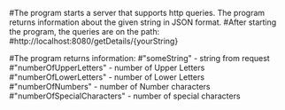 #The program starts a server that supports http queries. The program returns information about the given string in JSON format.
#After starting the program, the queries are on the path:
#http://localhost:8080/getDetails/{yourString}

#The program returns information:
#"someString" - string from request
#"numberOfUpperLetters" - number of Upper Letters
#"numberOfLowerLetters" - number of Lower Letters
#"numberOfNumbers" - number of Number characters
#"numberOfSpecialCharacters" - number of special characters

